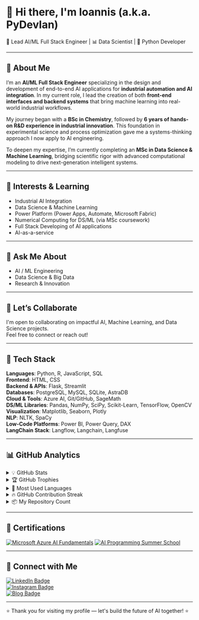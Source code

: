 # 👋 Hi there, I'm Ioannis (a.k.a. PyDevIan)  
🤖 Lead AI/ML Full Stack Engineer | 📊 Data Scientist | 🐍 Python Developer


---

## 🧪 About Me

I’m an **AI/ML Full Stack Engineer** specializing in the design and development of end-to-end AI applications for **industrial automation and AI integration**. In my current role, I lead the creation of both **front-end interfaces and backend systems** that bring machine learning into real-world industrial workflows.

My journey began with a **BSc in Chemistry**, followed by **6 years of hands-on R&D experience in industrial innovation**. This foundation in experimental science and process optimization gave me a systems-thinking approach I now apply to AI engineering.

To deepen my expertise, I’m currently completing an **MSc in Data Science & Machine Learning**, bridging scientific rigor with advanced computational modeling to drive next-generation intelligent systems.

---

## 🎯 Interests & Learning

- Industrial AI Integration  
- Data Science & Machine Learning  
- Power Platform (Power Apps, Automate, Microsoft Fabric)  
- Numerical Computing for DS/ML (via MSc coursework)
- Full Stack Developing of AI applications
- AI-as-a-service

---

## 💬 Ask Me About

- AI / ML Engineering  
- Data Science & Big Data  
- Research & Innovation  

---

## 🤝 Let’s Collaborate

I'm open to collaborating on impactful AI, Machine Learning, and Data Science projects.  
Feel free to connect or reach out!

---

## 🧰 Tech Stack

**Languages**: Python, R, JavaScript, SQL  
**Frontend**: HTML, CSS  
**Backend & APIs**: Flask, Streamlit  
**Databases**: PostgreSQL, MySQL, SQLite, AstraDB  
**Cloud & Tools**: Azure AI, Git/GitHub, SageMath  
**DS/ML Libraries**: Pandas, NumPy, SciPy, Scikit-Learn, TensorFlow, OpenCV  
**Visualization**: Matplotlib, Seaborn, Plotly  
**NLP**: NLTK, SpaCy  
**Low-Code Platforms**: Power BI, Power Query, DAX  
**LangChain Stack**: Langflow, Langchain, Langfuse

---

## 📊 GitHub Analytics

<details>
  <summary>💡 GitHub Stats</summary>

  ![GitHub Stats](https://github-readme-stats.vercel.app/api?username=PyDevIan&show_icons=true&count_private=true&theme=dark&cache_seconds=1800&v=#)

</details>

<details>
  <summary>🏆 GitHub Trophies</summary>

  ![GitHub Trophies](https://github-profile-trophy.vercel.app/?username=PyDevIan&theme=gruvbox)

</details>

<details>
  <summary>🔁 Most Used Languages</summary>

  ![Top Langs](https://github-readme-stats.vercel.app/api/top-langs/?username=PyDevIan&layout=compact&langs_count=6&theme=dark)

</details>

<details>
  <summary>🔥 GitHub Contribution Streak</summary>

  ![GitHub Streak](https://github-readme-streak-stats.herokuapp.com/?user=PyDevIan&theme=dark&date_format=M%20j%5B%2C%20Y%5D)

</details>

<details>
  <summary>📦 My Repository Count</summary>
  
  ![Total Private Repositories](https://img.shields.io/badge/Private%20Repositories-7-red?style=for-the-badge&logo=github)
  </br>
  ![Total Public Repositories](https://img.shields.io/badge/Public%20Repositories-5-darkgreen?style=for-the-badge&logo=github)
  
</details>  

---

## 🏅 Certifications

[![Microsoft Azure AI Fundamentals](https://images.credly.com/size/220x220/images/4136ced8-75d5-4afb-8677-40b6236e2672/azure-ai-fundamentals-600x600.png)](https://www.credly.com/badges/0c5e3fb1-5ce6-4bd5-ae4c-42f4b379bf85/public_url)
[![AI Programming Summer School](https://images.credly.com/size/220x220/images/394d73b4-2476-4602-a264-fcf1bcd6f441/image.png)](https://www.credly.com/badges/20c28810-2300-4cc6-af43-14b83fce8ef0/public_url)

---

## 🔗 Connect with Me

<a href="https://www.linkedin.com/in/ioannis-tsioukis/" target="_blank">
  <img src="https://img.shields.io/badge/LinkedIn-blue?logo=linkedin&style=for-the-badge" alt="LinkedIn Badge"/>
</a>
</br>
<a href="https://www.instagram.com/pydevian?igsh=Z2Y5c3YycWFjeGdy" target="_blank">
  <img src="https://img.shields.io/badge/Instagram-@pydevian-E4405F?logo=instagram&style=for-the-badge" alt="Instagram Badge"/>
</a>
</br>
<a href="https://pydevian.github.io/personal_website/" target="_blank">
  <img src="https://img.shields.io/badge/Blog-pydevian.github.io-0A0A0A?style=for-the-badge" alt="Blog Badge"/>
</a>

---

⭐️ Thank you for visiting my profile — let's build the future of AI together! ⭐️
